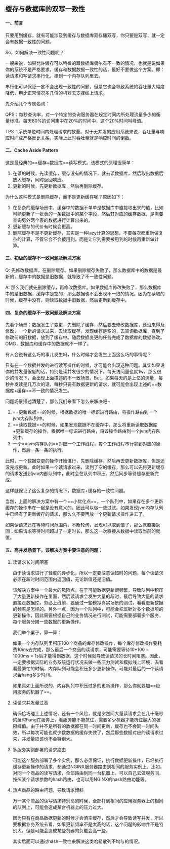 ## 缓存与数据库的双写一致性

#### 一、前言

只要用到缓存，就有可能涉及到缓存与数据库双存储双写，你只要是双写，就一定会有数据一致性的问题。

So，如何解决一致性问题呢？

一般来说，如果允许缓存可以稍微的跟数据库偶尔有不一致的情况，也就是说如果你的系统不是严格要求，缓存和数据数据一致性的话，最好不要做这个方案。即：读请求和写请求串行化，串到一个内存队列里去。

串行化可以保证一定不会出现一致性的问题，但是它也会导致系统的吞吐量大幅度降低，用比正常情况多几倍的机器去支撑线上请求。

先介绍几个专属名词：

QPS：每秒查询率，对一个特定的查询服务器在规定时间内所处理流量多少的衡量标准。每天80%的访问集中在20%的时间中，这个20%时间叫峰值。

TPS：系统单位时间内处理请求的数量。对于无并发的应用系统来说，吞吐量与响应时间成严格反比关系，实际上此时吞吐量就是响应时间的倒数。

#### 二、Cache Aside Pattern

这是最经典的==缓存+数据库==读写模式。该模式的原理很简单：

1. 在读的时候，先读缓存，缓存没有的情况下，就去读数据库，然后取出数据后放入缓存，同时返回响应。
2. 更新的时候，先更新数据库，然后再删除缓存。

为什么这种模式是删除缓存，而不是更新缓存呢？原因如下：

1. 在复杂的缓存场景中，缓存中的数据不单单是数据库中直接取出来的值，比如可能更新了一张表的一条数据中的某个字段，然后其对应的缓存数据，是需要查询另外两个表的数据进行计算出来的。
2. 更新缓存的代价有时候会更高。
3. 删除缓存不是不更新缓存，其实是一种lazy计算的思想，不要每次都重新做复杂的计算，不管它会不会被用到，而是让它到需要被用到的时候再重新做计算。

#### 三、初级的缓存不一致问题及解决方案

Q: 先修改数据库，在删除缓存。如果删除缓存失败了，那么数据库中的数据是最新的，缓存中的数据是旧数据，就导致了不一致性问题。

A: 那么我们就先删除缓存，再修改数据库。如果数据库修改失败了，那么数据库中的是旧数据，缓存中是空的，那么数据也不会出现不一致的情况。因为在读取的时候，缓存中没有，则读取数据中旧数据，然后更新到缓存中。

#### 四、复杂的缓存不一致问题及解决方案

先看个场景：数据发生了变更，先删除了缓存，然后要去修改数据库，还没来得及修改，一个新的请求过来，去读取缓存，发现缓存是空的，去查询数据库，查到了修改前的旧数据，放到了缓存中。随后数据变更的任务完成了数据库的数据修改。OMG，数据库和缓存中的数据就不一样了。

有人会说有这么巧的事儿发生吗，什么时候才会发生上面这么巧的事情呢？

只有在一个数据并发的进行读写操作的时候，才可能会出现这种问题。其实如果说你的并发量很低的话，特别是读并发很少的情况下，每天访问量也就1w，那么很少的情况下，会出现上面描述的不一致场景。But，如果每天的是上亿的流量，每秒并发读是几万次的话，每秒只要有数据更新的请求，就可能会出现上述的==数据库+缓存==不一致的情况发生。

问题场景描述清楚了，那么我们来看下怎么来解决吧~

1. ==更新数据==的时候，根据数据的唯一标识进行路由，将操作路由到一个jvm内存队列中。
2. ==读取数据==的时候，如果发现数据不在缓存中，那么将重新读取数据库+更新缓存的操作，根据唯一标识进行路由，将该操作路由到一个jvm内存队列中。
3. 一个==jvm内存队列==对应一个工作线程，每个工作线程串行拿到对应的操作，然后一条一条的执行。

此时，一个数据变更的操作开始进行，先删除缓存，然后再去更新数据库，但是还没完成更新。此时如果一个读请求过来，读到了空的缓存，那么可以先将更新缓存的请求发送到jvm内部队列中，此时会在队列中积压，然后同步等待缓存更新完成。

这样就保证了这么复杂的情况下，数据库+缓存的一致性问题。

当然，上面的解决方案中有一个==小优化点==，一个队列中，如果存在多个更新缓存的操作串在一起是没有意义的，因此可以做一些过滤。如果发现jvm内存队列中已经有了更新缓存的请求，那么久不要再放一个更新请求操作进去了。

如果读请求还在等待时间范围内，不断轮询，发现可以取到值了，那么就直接返回；如果请求等待时间超过了一定时长，那么这一次直接从数据中读取当前的就值。

#### 五、高并发场景下，该解决方案中要注意的问题：

1. 读请求长时间阻塞

   由于读请求进行了轻度的异步化，所以一定要注意读超时的问题，每个读请求必须在超时时间范围内返回值，无论新值还是旧值。

   该解决方案中一个最大的风险点，在于可能数据更新很频繁，导致队列中积压了大量更新操作在里面，然后读请求会发生大量的超时，最后导致大量的请求直接走数据库。务必上线前，要通过一些模拟真实场景的测试，看看更新数据的频率是怎样的。另外一点，因为一个队列中，可能会积压针对多个数据项的更新操作，因此需要根据自己的业务情况进行测试，可能需要部署多个服务，每个服务分摊一些数据的更新操作。

   我们举个栗子，算一算：

   如果一个内存队列里积压100个商品的库存修改操作，每个库存修改操作要耗费10ms去完成，那么最后一个商品的读请求，可能需要等待10*100 = 1000ms = 1s后才能得到数据，这个时候就导致读请求的长时间阻塞。因此，一定要根据实际的业务系统运行状况去做一些压力测试和模拟线上环境，去看看最繁忙的时候，内存队列可能会积压多少更新操作，可能对最后的一个读请求会hang多少时间。

   如果真如上面所说的，内存队列中积压过多的更新操作，那么你就要加==应用服务的机器了==。

2. 读请求并发量过高

   确保恰巧碰上上述情况，还有一个风险，就是突然间大量读请求会在几十毫秒的延时hang在服务上，看服务能不能抗住，需要多少机器才能抗住最大的极限峰值。由于并不是所有的数据都在同一时间更新，缓存也不会同一时间失效，所以每次可能也就少数数据的缓存失效了，然后那些数据对应的读请求过来，并发量应该也不会特别大。

3. 多服务实例部署的请求路由

   可能这个服务部署了多个实例，那么必须保证，执行数据更新操作，已经执行缓存更新操作的请求，都通过NGINX服务器路由到相同的服务实例上。比如，对同一个商品的读写请求，全部路由到同一台机器上。可以自己去做服务间，按照某个请求参数的hash路由，也可以用NGINX的hash路由功能等。

4. 热点商品的路由问题，导致请求倾斜

   万一某个商品的读写请求特别高的时候，全部打到相同的应用服务器上的相同的队列上，可能会造成某台机器上的压力过大。

   因为只有在商品数据更新的时候才会清空缓存，然后才会导致读写并发，所以要根据业务系统去看，如果更新频率不是太高的话，这个问题的影响并不是特别大，但是可能会造成某些机器的负载会高一些。

   其实后面可以通过hash一致性来解决这类哈希散列不均与的情况。

